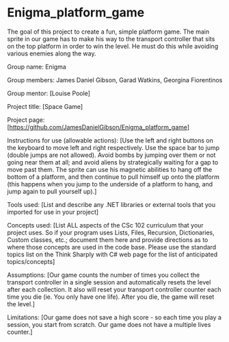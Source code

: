 # Enigma_platform_game
The goal of this project to create a fun, simple platform game. The main sprite in our game has to make his way to the transport controller that sits on the top platform in order to win the level. He must do this while avoiding various enemies along the way. 

Group name: Enigma

Group members: James Daniel Gibson, Garad Watkins, Georgina Fiorentinos

Group mentor: [Louise Poole]

Project title: [Space Game]

Project page: [https://github.com/JamesDanielGibson/Enigma_platform_game]

Instructions for use (allowable actions): [Use the left and right buttons on the keyboard to move left and right respectively. Use the space bar to jump (double jumps are not allowed). Avoid bombs by jumping over them or not going near them at all; and avoid aliens by strategically waiting for a gap to move past them. The sprite can use his magnetic abilities to hang off the bottom of a platform, and then continue to pull himself up onto the platform (this happens when you jump to the underside of a platform to hang, and jump again to pull yourself up).]

Tools used: [List and describe any .NET libraries or external tools that you imported for use in your project]

Concepts used: [List ALL aspects of the CSc 102 curriculum that your project uses. So if your program uses Lists, Files, Recursion, Dictionaries, Custom classes, etc.; document them here and provide directions as to where those concepts are used in the code base. Please use the standard topics list on the Think Sharply with C# web page for the list of anticipated topics/concepts]

Assumptions: [Our game counts the number of times you collect the transport controller in a single session and automatically resets the level after each collection. It also will reset your transport controller counter each time you die (ie. You only have one life). After you die, the game will reset the level.]

Limitations: [Our game does not save a high score - so each time you play a session, you start from scratch. Our game does not have a multiple lives counter.]
